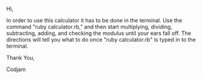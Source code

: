 Hi,

In order to use this calculator it has to be done in the terminal. Use the command "ruby calculator.rb," and then start multiplying, dividing, subtracting, adding, and checking the modulus until your ears fall off. The directions will tell you what to do once "ruby calculator.rb" is typed in to the terminal.

Thank You,

Codjam
